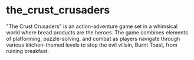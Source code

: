 # the_crust_crusaders
"The Crust Crusaders" is an action-adventure game set in a whimsical world where bread products are the heroes. The game combines elements of platforming, puzzle-solving, and combat as players navigate through various kitchen-themed levels to stop the evil villain, Burnt Toast, from ruining breakfast.
